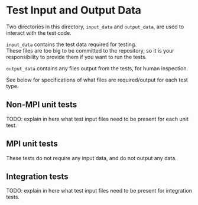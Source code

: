 # Test Input and Output Data

Two directories in this directory, `input_data` and `output_data`, are used to interact with the test code.

`input_data` contains the test data required for testing.  
These files are too big to be committed to the repository, so it is your responsibility to provide them if you want to run the tests.

`output_data` contains any files output from the tests, for human inspection.

See below for specifications of what files are required/output for each test type.

## Non-MPI unit tests

TODO: explain in here what test input files need to be present for each unit test.

## MPI unit tests

These tests do not require any input data, and do not output any data.

## Integration tests

TODO: explain in here what test input files need to be present for integration tests.
